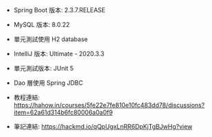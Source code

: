 - Spring Boot 版本: 2.3.7.RELEASE
- MySQL 版本: 8.0.22
- 單元測試使用 H2 database
- IntelliJ 版本: Ultimate - 2020.3.3
- 單元測試版本: JUnit 5
- Dao 層使用 Spring JDBC

- 教程連結: https://hahow.in/courses/5fe22e7fe810e10fc483dd78/discussions?item=62a61d314b6fc80006a0a0f9

- 筆記連結: https://hackmd.io/qQpUgxLnRR6DpKjTgBJwHg?view
